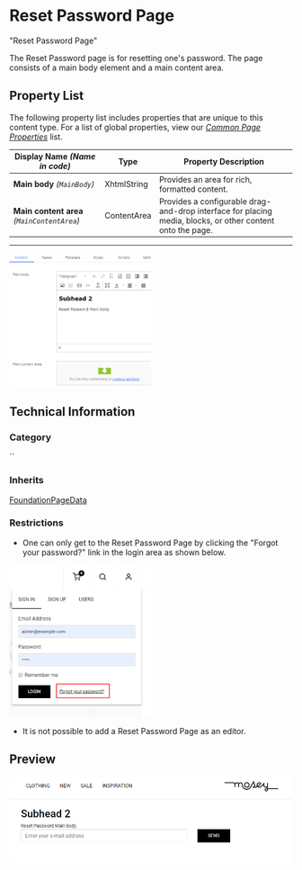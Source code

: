 # Reset Password Page
"Reset Password Page"

The Reset Password page is for resetting one's password. The page consists of a main body element and a main content area.

## Property List
The following property list includes properties that are unique to this content type. For a list of global properties, view our [*Common Page Properties*](./Common%20Page%20Properties.md) list.

Display Name *(Name in code)* | Type | Property Description
--------------|------|---------------
**Main body** *(`MainBody`)* | XhtmlString | Provides an area for rich, formatted content. 
**Main content area** *(`MainContentArea`)* | ContentArea | Provides a configurable drag-and-drop interface for placing media, blocks, or other content onto the page.

** **

<img src="Screenshots/Reset%20Password%20Page%20-%20Content%20tab.png?raw=true" alt="Content tab of the Reset Passowrd Page" width="50%"/>


## Technical Information

### Category
``

### Inherits
[FoundationPageData](Foundation%20Page%20Data.md)

### Restrictions
* One can only get to the Reset Password Page by clicking the "Forgot your password?" link in the login area as shown below.

<img src="Screenshots/Reset%20Password%20Page%20-%20Forgot%20password.png?raw=true" alt="Forgot password link in the login area." width="50%"/>

* It is not possible to add a Reset Password Page as an editor.

## Preview
<img src="Screenshots/Reset%20Password%20Page%20-%20OPE.png?raw=true" alt="Preview of a Reset Password Page" width="100%"/>

